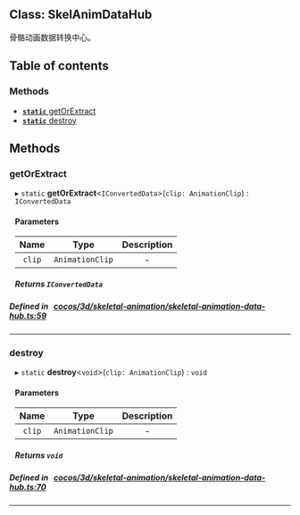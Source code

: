 
## Class: SkelAnimDataHub


骨骼动画数据转换中心。


<div class="table-of-content">
<h2>Table of contents</h2>


### Methods

- [ **`static`**  getOrExtract](#getOrExtract)
- [ **`static`**  destroy](#destroy)
</div>

## Methods

### getOrExtract

<div style="margin-left: 10px;">

▸ `static`  **getOrExtract**<`IConvertedData`\>(`clip: AnimationClip`) : `IConvertedData`



#### Parameters

| Name | Type | Description |
| :------: | :------: | :------: |
| `clip` | `AnimationClip` | - |


##### Returns `IConvertedData`
</div>

##### Defined in &nbsp;   [cocos/3d/skeletal-animation/skeletal-animation-data-hub.ts:59](https://github.com/cocos-creator/engine/blob/c7bf6b8a9/cocos/3d/skeletal-animation/skeletal-animation-data-hub.ts#L59)&nbsp;
___
### destroy

<div style="margin-left: 10px;">

▸ `static`  **destroy**<`void`\>(`clip: AnimationClip`) : `void`



#### Parameters

| Name | Type | Description |
| :------: | :------: | :------: |
| `clip` | `AnimationClip` | - |


##### Returns `void`
</div>

##### Defined in &nbsp;   [cocos/3d/skeletal-animation/skeletal-animation-data-hub.ts:70](https://github.com/cocos-creator/engine/blob/c7bf6b8a9/cocos/3d/skeletal-animation/skeletal-animation-data-hub.ts#L70)&nbsp;
___
<!---->




